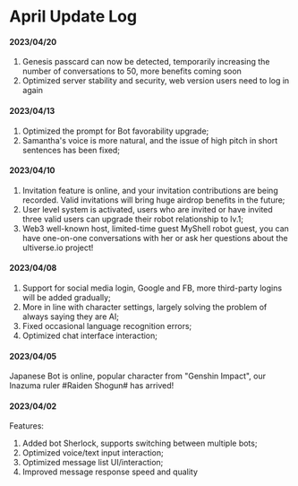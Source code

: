 # April Update Log

#### 2023/04/20

1. Genesis passcard can now be detected, temporarily increasing the number of conversations to 50, more benefits coming soon
2. Optimized server stability and security, web version users need to log in again

#### 2023/04/13

1. Optimized the prompt for Bot favorability upgrade;
2. Samantha's voice is more natural, and the issue of high pitch in short sentences has been fixed;

#### 2023/04/10

1. Invitation feature is online, and your invitation contributions are being recorded. Valid invitations will bring huge airdrop benefits in the future;
2. User level system is activated, users who are invited or have invited three valid users can upgrade their robot relationship to lv.1;
3. Web3 well-known host, limited-time guest MyShell robot guest, you can have one-on-one conversations with her or ask her questions about the ultiverse.io project!

#### 2023/04/08

1. Support for social media login, Google and FB, more third-party logins will be added gradually;
2. More in line with character settings, largely solving the problem of always saying they are AI;
3. Fixed occasional language recognition errors;
4. Optimized chat interface interaction;

#### 2023/04/05

Japanese Bot is online, popular character from "Genshin Impact", our Inazuma ruler #Raiden Shogun# has arrived!

#### 2023/04/02

Features:

1. Added bot Sherlock, supports switching between multiple bots;
2. Optimized voice/text input interaction;
3. Optimized message list UI/interaction;
4. Improved message response speed and quality